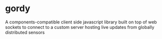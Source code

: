 gordy
=====

A components-compatible client side javascript library built on top of web sockets to connect to a custom server hosting live updates from globally distributed sensors
